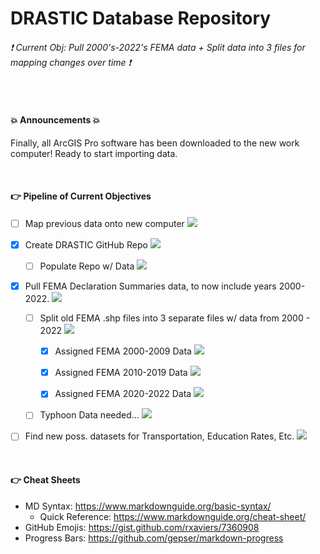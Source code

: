 # DRASTIC Database Repository

###### :exclamation: Current Obj: Pull 2000's-2022's FEMA data + Split data into 3 files for mapping changes over time :exclamation:


<br>


#### :boom: Announcements :boom:
Finally, all ArcGIS Pro software has been downloaded to the new work computer! Ready to start importing data.


<br>


#### :point_right: Pipeline of Current Objectives
- [ ] Map previous data onto new computer  ![](https://geps.dev/progress/70)

- [X] Create DRASTIC GitHub Repo  ![](https://geps.dev/progress/100)

  - [ ] Populate Repo w/ Data  ![](https://geps.dev/progress/45)

- [X] Pull FEMA Declaration Summaries data, to now include years 2000-2022.  ![](https://geps.dev/progress/100)

  - [ ] Split old FEMA .shp files into 3 separate files w/ data from 2000 - 2022  ![](https://geps.dev/progress/35)
  
    - [X] Assigned FEMA 2000-2009 Data  ![](https://geps.dev/progress/100)
    
    - [X] Assigned FEMA 2010-2019 Data  ![](https://geps.dev/progress/100)
    
    - [X] Assigned FEMA 2020-2022 Data  ![](https://geps.dev/progress/100)
  
  - [ ] Typhoon Data needed...  ![](https://geps.dev/progress/0)

- [ ] Find new poss. datasets for Transportation, Education Rates, Etc. ![](https://geps.dev/progress/10)

<br>


#### :point_right: Cheat Sheets
- MD Syntax: <https://www.markdownguide.org/basic-syntax/>
  - Quick Reference: <https://www.markdownguide.org/cheat-sheet/>
- GitHub Emojis: <https://gist.github.com/rxaviers/7360908>
- Progress Bars: <https://github.com/gepser/markdown-progress>
